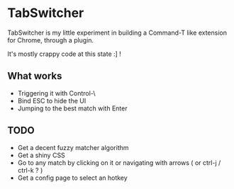 # TabSwitcher 

TabSwitcher is my little experiment in building a Command-T like
extension for Chrome, through a plugin.

It's mostly crappy code at this state :] !

## What works 

- Triggering it with Control-\
- Bind ESC to hide the UI
- Jumping to the best match with Enter

## TODO

- Get a decent fuzzy matcher algorithm
- Get a shiny CSS 
- Go to any match by clicking on it or navigating with arrows ( or ctrl-j / ctrl-k ? )
- Get a config page to select an hotkey 

